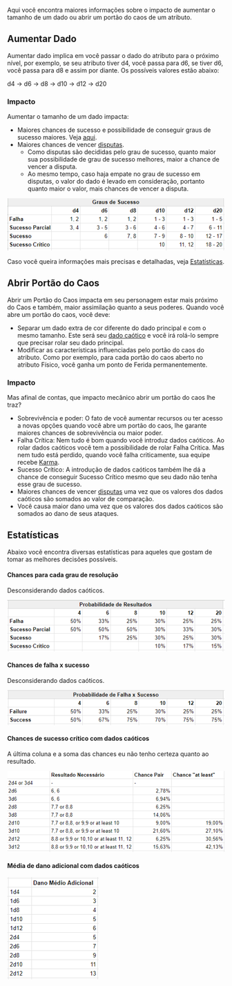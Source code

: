 Aqui você encontra maiores informações sobre o impacto de aumentar o tamanho de um dado ou abrir um portão do caos de um atributo.

## Aumentar Dado
Aumentar dado implica em você passar o dado do atributo para o próximo nível, por exemplo, se seu atributo tiver d4, você passa para d6, se tiver d6, você passa para d8 e assim por diante. Os possíveis valores estão abaixo:

d4 -> d6 -> d8 -> d10 -> d12 -> d20

### Impacto
Aumentar o tamanho de um dado impacta:

- Maiores chances de sucesso e possibilidade de conseguir graus de sucesso maiores. Veja [aqui](../3_game/checks.md#resultados).
- Maiores chances de vencer [disputas](../3_game/checks.md#disputa). 
    - Como disputas são decididas pelo grau de sucesso, quanto maior sua possibilidade de grau de sucesso melhores, maior a chance de vencer a disputa.
    - Ao mesmo tempo, caso haja empate no grau de sucesso em disputas, o valor do dado é levado em consideração, portanto quanto maior o valor, mais chances de vencer a disputa.

![](../../0_assets/images/success_degree.png)

Caso você queira informações mais precisas e detalhadas, veja [Estatísticas](#estatísticas).

## Abrir Portão do Caos
Abrir um Portão do Caos impacta em seu personagem estar mais próximo do Caos e também, maior assimilação quanto a seus poderes. Quando você abre um portão do caos, você deve:

- Separar um dado extra de cor diferente do dado principal e com o mesmo tamanho. Este será seu <ins>dado caótico</ins> e você irá rolá-lo sempre que precisar rolar seu dado principal.
- Modificar as características influenciadas pelo portão do caos do atributo. Como por exemplo, para cada portão do caos aberto no atributo Físico, você ganha um ponto de Ferida permanentemente.

### Impacto
Mas afinal de contas, que impacto mecânico abrir um portão do caos lhe traz?

- Sobrevivência e poder: O fato de você aumentar recursos ou ter acesso a novas opções quando você abre um portão do caos, lhe garante maiores chances de sobrevivência ou maior poder.
- Falha Crítica: Nem tudo é bom quando você introduz dados caóticos. Ao rolar dados caóticos você tem a possibilidade de rolar Falha Crítica. Mas nem tudo está perdido, quando você falha criticamente, sua equipe recebe [Karma](../3_game/resources.md#karma).
- Sucesso Crítico: A introdução de dados caóticos também lhe dá a chance de conseguir Sucesso Crítico mesmo que seu dado não tenha esse grau de sucesso.
- Maiores chances de vencer [disputas](../3_game/checks.md#disputa) uma vez que os valores dos dados caóticos são somados ao valor de comparação.
- Você causa maior dano uma vez que os valores dos dados caóticos são somados ao dano de seus ataques.

## Estatísticas
Abaixo você encontra diversas estatísticas para aqueles que gostam de tomar as melhores decisões possíveis.

#### Chances para cada grau de resolução
Desconsiderando dados caóticos.

![](../../0_assets/images/statistics/results_odd.png)

#### Chances de falha x sucesso
Desconsiderando dados caóticos.

![](../../0_assets/images/statistics/fail_success_odd.png)

#### Chances de sucesso crítico com dados caóticos
A última coluna e a soma das chances eu não tenho certeza quanto ao resultado.

![](../../0_assets/images/statistics/critical_success_odd.png)

#### Média de dano adicional com dados caóticos

![](../../0_assets/images/statistics/damage.png)

